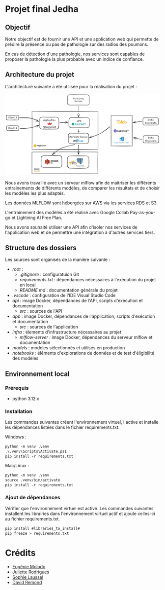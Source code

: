 # Projet final Jedha

## Objectif

Notre objectif est de fournir une API et une application web qui permette de prédire la présence ou pas de pathologie sur des radios des poumons.

En cas de détection d'une pathologie, nos services sont capables de proposer la pathologie la plus probable avec un indice de confiance.

## Architecture du projet

L'architecture suivante a été utilisée pour la réalisation du projet :

![](architecture.png)

Nous avons travaillé avec un serveur mlflow afin de maitriser les différents entrainements de différents modèles, de comparer les résultats et de choisir les modèles les plus adaptés.

Les données MLFLOW sont hébergées sur AWS via les services RDS et S3.

L'entrainement des modèles a été réalisé avec Google Collab Pay-as-you-go et Lightning AI Free Plan.

Nous avons souhaité utiliser une API afin d'isoler nos services de l'application web et de permettre une intégration à d'autres services tiers.

## Structure des dossiers

Les sources sont organisés de la manière suivante :
 - *root* :
   - *.gitignore* : configuratuion Git
   - *requirements.txt* : dépendances nécessaires à l'exécution du projet en local
   - *README.md* : documentation générale du projet 
 - *.vscode* : configuration de l'IDE Visual Studio Code
 - *api* : image Docker, dépendances de l'API, scripts d'exécution et documentation
   - *src* : sources de l'API
 - *app* : image Docker, dépendances de l'application, scripts d'exécution et documentation
   - *src* : sources de l'application
 - *infra* : élements d'infrastructure nécessaires au projet
   - *mlflow-server* : image Docker, dépendances du serveur mlflow et documentation
 - *models* : modèles sélectionnés et utilisés en production
 - *notebooks* : éléments d'explorations de données et de test d'éligibilité des modèles

## Environnement local

### Prérequis

- python 3.12.x

### Installation

Les commandes suivantes créent l'environnement virtuel, l'active et installe les dépendances listées dans le fichier requirements.txt.

Windows :

```Windows
python -m venv .venv
.\.venv\Scripts\Activate.ps1
pip install -r requirements.txt
```

Mac/Linux :

```Mac/Linux
python -m venv .venv
source .venv/bin/activate
pip install -r requirements.txt
```

### Ajout de dépendances

Vérifier que l'environnement virtuel est activé.
Les commandes suivantes installent les librairies dans l'environnement virtuel actif et ajoute celles-ci au fichier requirements.txt.

```
pip install #libraries_to_install#
pip freeze > requirements.txt
```

# Crédits

- [Eugénie Molodo](https://github.com/Eug-M)
- [Juliette Rodrigues](https://github.com/julietteRDC)
- [Sophie Laussel](https://github.com/lsophie12)
- [David Remond](https://github.com/davidremond)